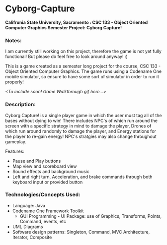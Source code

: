 # Cyborg-Capture
**Califronia State University, Sacramento : CSC 133 - Object Oriented Computer Graphics Semester Project: Cyborg Capture!**

### Notes:
I am currently still working on this project, therefore the game is not yet fully functional! But please do feel free to look around anyway! :)

This is a game created as a semester long project for the course, CSC 133 - Object Oriented Computer Graphics. The game runs using a Codename One mobile simulator, so ensure to have some sort of simulator in order to run it properly!

*<To include soon! Game Walkthrough gif here...>*

### Description:
Cyborg Capture! is a single player game in which the user must tag all of the bases without dying to win! There includes NPC's of which run around the screen with a specific strategy in mind to damage the player, Drones of which run around randomly to damage the player, and Energy stations for the player to re-gain energy! NPC's stratgies may also change throughout gameplay. 

Features:
- Pause and Play buttons
- Map view and scoreboard view
- Sound effects and background music
- Left and right turn, Acceleration, and brake commands through both keyboard input or provided button 


### Technologies/Concepts Used:
- Language:  Java
- Codename One Framework Toolkit
   - GUI Programming - UI Package: use of Graphics, Transforms, Points, Command, events, etc
- UML Diagrams
- Software design patterns: Singleton, Command, MVC Architecture, Iterator, Composite
